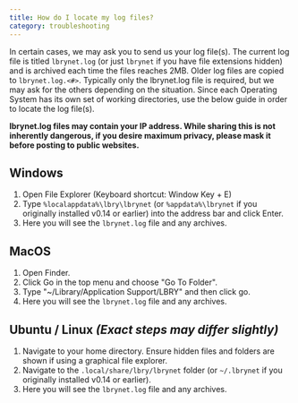 ```yaml
---
title: How do I locate my log files?
category: troubleshooting
---
```


In certain cases, we may ask you to send us your log file(s).  The current log file is titled `lbrynet.log` (or just `lbrynet` if you have file extensions hidden) and is archived each time the files reaches 2MB. Older log files are copied to `lbrynet.log.<#>`. Typically only the lbrynet.log file is required, but we may ask for the others depending on the situation.  Since each Operating System has its own set of working directories, use the below guide in order to locate the log file(s).

 **lbrynet.log files may contain your IP address. While sharing this is not inherently dangerous, if you desire maximum privacy, please mask it before posting to public websites.**

## Windows
1. Open File Explorer (Keyboard shortcut: Window Key + E)
1. Type `%localappdata%\lbry\lbrynet` (or `%appdata%\lbrynet` if you originally installed v0.14 or earlier) into the address bar and click Enter.
2. Here you will see the `lbrynet.log` file and any archives. 

## MacOS
1. Open Finder.
1. Click Go in the top menu and choose "Go To Folder".
1. Type "~/Library/Application Support/LBRY" and then click go.
2. Here you will see the `lbrynet.log` file and any archives. 

## Ubuntu / Linux *(Exact steps may differ slightly)* 
1. Navigate to your home directory. Ensure hidden files and folders are shown if using a graphical file explorer.
2. Navigate to the `.local/share/lbry/lbrynet` folder (or `~/.lbrynet` if you originally installed v0.14 or earlier).
3. Here you will see the `lbrynet.log` file and any archives. 
